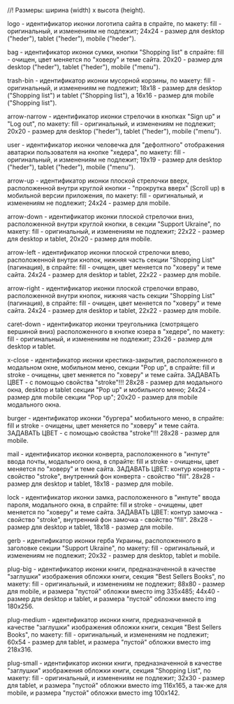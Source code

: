 //! Размеры: ширина (width) x высота (height).

logo - идентификатор иконки логотипа сайта в спрайте, по макету: fill - оригинальный, и изменениям не подлежит; 24х24 - размер для desktop ("heder"), tablet ("heder"), mobile ("heder").

bag - идентификатор иконки сумки, кнопки "Shopping list" в спрайте: fill - очищен, цвет меняется по "ховеру" и теме сайта. 20х20 - размер для desktop ("heder"), tablet ("heder"), mobile ("menu").

trash-bin - идентификатор иконки мусорной корзины, по макету: fill - оригинальный, и изменениям не подлежит; 18х18 - размер для desktop ("Shopping list") и tablet ("Shopping list"), а 16х16 - размер для mobile ("Shopping list").

arrow-narrow - идентификатор иконки стрелочки в кнопках "Sign up" и "Log out", по макету: fill - оригинальный, и изменениям не подлежит; 20х20 - размер для desktop ("heder"), tablet ("heder"), mobile ("menu").

user - идентификатор иконки человечка для "дефолтного" отображения аватарки пользователя на кнопке "хедера", по макету: fill - оригинальный, и изменениям не подлежит; 19х19 - размер для desktop ("heder"), tablet ("heder"), mobile ("menu").

arrow-up - идентификатор иконки плоской стрелочки вверх, расположенной внутри круглой кнопки - "прокрутка вверх" (Scroll up) в мобильной версии приложения, по макету: fill - оригинальный, и изменениям не подлежит; 24х24 - размер для mobile.

arrow-down - идентификатор иконки плоской стрелочки вниз, расположенной внутри круглой кнопки, в секции "Support Ukraine", по макету: fill - оригинальный, и изменениям не подлежит; 22х22 - размер для desktop и tablet, 20х20 - размер для mobile.

arrow-left - идентификатор иконки плоской стрелочки влево, расположенной внутри кнопок, нижняя часть секции "Shopping List" (пагинация), в спрайте: fill - очищен, цвет меняется по "ховеру" и теме сайта. 24х24 - размер для desktop и tablet, 22х22 - размер для mobile.

arrow-right - идентификатор иконки плоской стрелочки вправо, расположенной внутри кнопок, нижняя часть секции "Shopping List" (пагинация), в спрайте: fill - очищен, цвет меняется по "ховеру" и теме сайта. 24х24 - размер для desktop и tablet, 22х22 - размер для mobile.

caret-down - идентификатор иконки треугольника (смотрящего вершиной вниз) расположенного в кнопке юзера в "хедере", по макету: fill - оригинальный, и изменениям не подлежит; 23х26 - размер для desktop и tablet.

x-close - идентификатор иконки крестика-закрытия, расположенного в модальном окне, мобильном меню, секции "Pop up", в спрайте: fill и stroke - очищены, цвет меняется по "ховеру" и теме сайта. ЗАДАВАТЬ ЦВЕТ - с помощью свойства "stroke"!!! 28x28 - размер для модального окна, desktop и tablet секции "Pop up" и мобильного меню; 24х24 - размер для mobile секции "Pop up"; 20х20 - размер для mobile модального окна.

burger - идентификатор иконки "бургера" мобильного меню, в спрайте: fill и stroke - очищены, цвет меняется по "ховеру" и теме сайта. ЗАДАВАТЬ ЦВЕТ - с помощью свойства "stroke"!!! 28х28 - размер для mobile.

mail - идентификатор иконки конверта, расположенного в "инпуте" ввода почты, модального окна, в спрайте: fill и stroke - очищены, цвет меняется по "ховеру" и теме сайта. ЗАДАВАТЬ ЦВЕТ: контур конверта - свойство "stroke", внутренний фон конверта - свойство "fill". 28х28 - размер для desktop и tablet, 18х18 - размер для mobile.

lock - идентификатор иконки замка, расположенного в "инпуте" ввода пароля, модального окна, в спрайте: fill и stroke - очищены, цвет меняется по "ховеру" и теме сайта. ЗАДАВАТЬ ЦВЕТ: контур замочка - свойство "stroke", внутренний фон замочка - свойство "fill". 28х28 - размер для desktop и tablet, 18х18 - размер для mobile.

gerb - идентификатор иконки герба Украины, расположенного в заголовке секции "Support Ukraine", по макету: fill - оригинальный, и изменениям не подлежит; 20х32 - размер для desktop, tablet и mobile.

plug-big - идентификатор иконки книги, предназначенной в качестве "заглушки" изображения обложки книги, секция "Best Sellers Books", по макету: fill - оригинальный, и изменениям не подлежит; 88х80 - размер для mobile, и размера "пустой" обложки вместо img 335х485; 44х40 - размер для desktop и tablet, и размера "пустой" обложки вместо img 180x256.

plug-medium - идентификатор иконки книги, предназначенной в качестве "заглушки" изображения обложки книги, секция "Best Sellers Books", по макету: fill - оригинальный, и изменениям не подлежит; 60х54 - размер для tablet, и размера "пустой" обложки вместо img 218х316.

plug-small - идентификатор иконки книги, предназначенной в качестве "заглушки" изображения обложки книги, секция "Shopping List", по макету: fill - оригинальный, и изменениям не подлежит; 32х30 - размер для tablet, и размера "пустой" обложки вместо img 116х165, а так-же для mobile, и размера "пустой" обложки вместо img 100х142.
